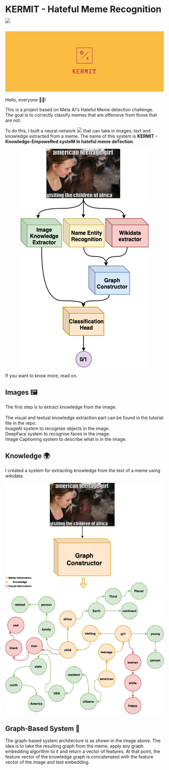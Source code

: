 <h1> KERMIT - Hateful Meme Recognition <img src='https://media1.giphy.com/media/7Xtdpym8IzRj0u2HXc/giphy.gif?cid=790b76117cbbcf29e1036577d30c5ca11ccc0b66aa08cc5a&rid=giphy.gif&ct=s' width="30"> </h1>

<p align="center">
  <img src="/images/logo/facebook_cover_photo_2.png" />
</p>

Hello, everyone 🤚🏻!

This is a project based on Meta AI's Hateful Meme detection challenge. <br>
The goal is to correctly classify memes that are offensive from those that are not. 

To do this, I built a neural network <img src='https://www.onlygfx.com/wp-content/uploads/2021/09/brain-clipart.png' width="20"> that can take in images, text and knowledge extracted from a meme. 
The name of this system is **KERMIT - Knowledge-EmpoweRed systeM In hateful meme deTection**. 

<p align="center">
  <img src="/images/ArchAltoLivello.png" />
</p>


If you want to know more, read on. 

<h2> Images 🖼 </h2>
The first step is to extract knowledge from the image.<br>
<br>
The visual and textual knowledge extraction part can be found in the tutorial file in the repo. <br>
ImageAI system to recognise objects in the image.<br>
DeepFace system to recognise faces in the image.<br>
Image Captioning system to describe what is in the image.<br>

<h2> Knowledge 🌍 </h2>
I created a system for extracting knowledge from the text of a meme using wikidata. <br>

<p align="center">
  <img src="/images/KGPipelineCatchy_auto.png" />
</p>

<h2> Graph-Based System 🚀 </h2>
The graph-based system architecture is as shown in the image above. 
The idea is to take the resulting graph from the meme, apply any graph embedding algorithm to it and return a vector of features. At that point, the feature vector of the knowledge graph is concatenated with the feature vector of the image and text embedding. 


